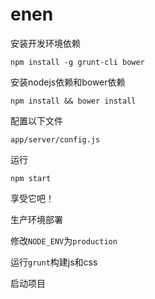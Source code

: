 enen
====

安装开发环境依赖

    npm install -g grunt-cli bower

安装nodejs依赖和bower依赖

    npm install && bower install

配置以下文件

    app/server/config.js

运行

    npm start

享受它吧！


生产环境部署

修改`NODE_ENV`为`production`

运行`grunt`构建js和css

启动项目